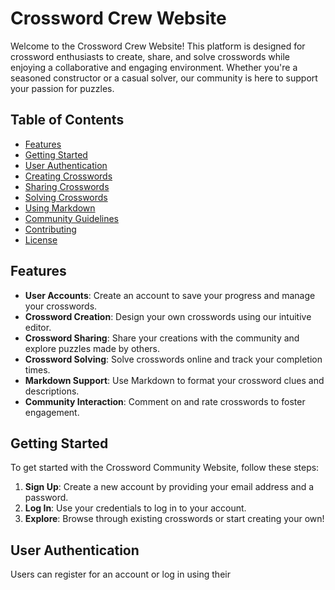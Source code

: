 # Crossword Crew Website

Welcome to the Crossword Crew Website! This platform is designed for crossword enthusiasts to create, share, and solve crosswords while enjoying a collaborative and engaging environment. Whether you're a seasoned constructor or a casual solver, our community is here to support your passion for puzzles.

## Table of Contents

- [Features](#features)
- [Getting Started](#getting-started)
- [User Authentication](#user-authentication)
- [Creating Crosswords](#creating-crosswords)
- [Sharing Crosswords](#sharing-crosswords)
- [Solving Crosswords](#solving-crosswords)
- [Using Markdown](#using-markdown)
- [Community Guidelines](#community-guidelines)
- [Contributing](#contributing)
- [License](#license)

## Features

- **User Accounts**: Create an account to save your progress and manage your crosswords.
- **Crossword Creation**: Design your own crosswords using our intuitive editor.
- **Crossword Sharing**: Share your creations with the community and explore puzzles made by others.
- **Crossword Solving**: Solve crosswords online and track your completion times.
- **Markdown Support**: Use Markdown to format your crossword clues and descriptions.
- **Community Interaction**: Comment on and rate crosswords to foster engagement.

## Getting Started

To get started with the Crossword Community Website, follow these steps:

1. **Sign Up**: Create a new account by providing your email address and a password.
2. **Log In**: Use your credentials to log in to your account.
3. **Explore**: Browse through existing crosswords or start creating your own!

## User Authentication

Users can register for an account or log in using their
